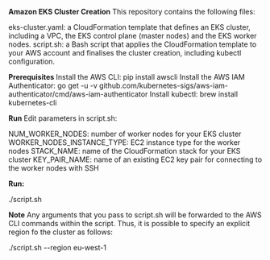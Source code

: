 **Amazon EKS Cluster Creation**
This repository contains the following files:

eks-cluster.yaml: a CloudFormation template that defines an EKS cluster, including a VPC, the EKS control plane (master nodes) and the EKS worker nodes.
script.sh: a Bash script that applies the CloudFormation template to your AWS account and finalises the cluster creation, including kubectl configuration.

**Prerequisites**
Install the AWS CLI:
pip install awscli
Install the AWS IAM Authenticator:
go get -u -v github.com/kubernetes-sigs/aws-iam-authenticator/cmd/aws-iam-authenticator
Install kubectl:
brew install kubernetes-cli


**Run**
Edit parameters in script.sh:

NUM_WORKER_NODES: number of worker nodes for your EKS cluster
WORKER_NODES_INSTANCE_TYPE: EC2 instance type for the worker nodes
STACK_NAME: name of the CloudFormation stack for your EKS cluster
KEY_PAIR_NAME: name of an existing EC2 key pair for connecting to the worker nodes with SSH


**Run:**

./script.sh


**Note**
Any arguments that you pass to script.sh will be forwarded to the AWS CLI commands within the script. Thus, it is possible to specify an explicit region fo the cluster as follows:

./script.sh --region eu-west-1

